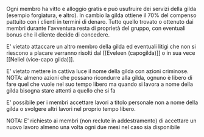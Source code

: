Ogni membro ha vitto e alloggio gratis e può usufruire dei servizi della gilda (esempio forgiatura, e altro).
In cambio la gilda ottiene il 70% del compenso pattuito con i clienti in termini di denaro. 
Tutto quello trovato o ottenuto dai membri durante l'avventura resta di proprietà del gruppo, con eventuali bonus che il cliente decide di concedere.

E' vietato attaccare un altro membro della gilda ed eventuali litigi che non si riescono a placare verranno risolti dal [[Eveleen (capogilda)]] o in sua vece [[Neliel (vice-capo gilda)]].

E' vietato mettere in cattiva luce il nome della gilda con azioni criminose. NOTA: almeno azioni che possano ricondurre alla gilda, ognuno è libero di fare quel che vuole nel suo tempo libero ma quando si lavora a nome della gilda bisogna stare attenti a quello che si fa

E' possibile per i membri accettare lavori a titolo personale non a nome della gilda o svolgere altri lavori nel proprio tempo libero.

NOTA: E' richiesto ai membri (non reclute in addestramento) di accettare un nuovo lavoro almeno una volta ogni due mesi nel caso sia disponibile 